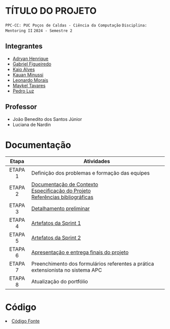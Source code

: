 # TÍTULO DO PROJETO

`PPC-CC: PUC Poços de Caldas - Ciência da Computação`
`Disciplina: Mentoring II`
`2024 - Semestre 2`

## Integrantes

- <a href="https://github.com/ad-henrique"> Adryan Henrique </a>
- <a href="https://github.com/Gabril12"> Gabriel Figueiredo </a>
- <a href="https://github.com/Kaio-Alves15"> Kaio Alves </a>
- <a href="https://github.com/KauanMinussi"> Kauan Minussi </a>
- <a href="https://github.com/leomorais30"> Leonardo Morais </a>
- <a href="https://github.com/MaykelTavares"> Maykel Tavares </a>
- <a href="https://github.com/P3droLuz"> Pedro Luz </a>

## Professor

- João Benedito dos Santos Júnior
- Luciana de Nardin

# Documentação

| Etapa   |  Atividades |
|  :----:   | ----------- |
| ETAPA 1 | Definição dos problemas e formação das equipes |
| ETAPA 2 | <a href="docs/1-Documentação de Contexto.md"> Documentação de Contexto</a> <br> <a href="docs/2-Especificação do Projeto.md"> Especificação do Projeto</a> <br> <a href="docs/7-Referências.md"> Referências bibliográficas</a>|
| ETAPA 3 | <a href="docs/3-Detalhamento preliminar.md"> Detalhamento preliminar </a> |
| ETAPA 4 | <a href="docs/4-Sprint 1.md"> Artefatos da Sprint 1</a> |
| ETAPA 5 | <a href="docs/5-Sprint 2.md"> Artefatos da Sprint 2</a> |
| ETAPA 6 | <a href="docs/6-Apresentação do Projeto.md"> Apresentação e entrega finais do projeto</a> |
| ETAPA 7 | Preenchimento dos formulários referentes a prática extensionista no sistema APC | 
| ETAPA 8 | Atualização do portfólio

# Código

<li><a href="src/README.md"> Código Fonte</a></li>

